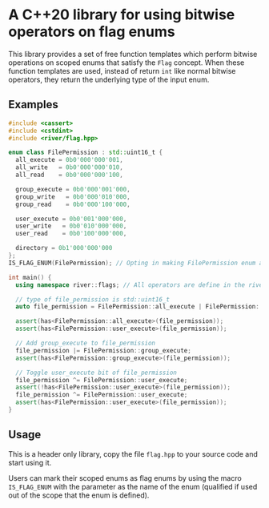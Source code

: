 # A C++20 library for using bitwise operators on flag enums

This library provides a set of free function templates which perform bitwise operations on scoped enums that satisfy the `Flag` concept. When these function templates are used, instead of return `int` like normal bitwise operators, they return the underlying type of the input enum.

## Examples

```cpp
#include <cassert>
#include <cstdint>
#include <river/flag.hpp>

enum class FilePermission : std::uint16_t {
  all_execute = 0b0'000'000'001,
  all_write   = 0b0'000'000'010,
  all_read    = 0b0'000'000'100,

  group_execute = 0b0'000'001'000,
  group_write   = 0b0'000'010'000,
  group_read    = 0b0'000'100'000,

  user_execute = 0b0'001'000'000,
  user_write   = 0b0'010'000'000,
  user_read    = 0b0'100'000'000,

  directory = 0b1'000'000'000
};
IS_FLAG_ENUM(FilePermission); // Opting in making FilePermission enum as a flag enum

int main() {
  using namespace river::flags; // All operators are define in the river namespace

  // type of file_permission is std::uint16_t
  auto file_permission = FilePermission::all_execute | FilePermission::user_execute;

  assert(has<FilePermission::all_execute>(file_permission));
  assert(has<FilePermission::user_execute>(file_permission));

  // Add group_execute to file_permission
  file_permission |= FilePermission::group_execute;
  assert(has<FilePermission::group_execute>(file_permission));

  // Toggle user_execute bit of file_permission
  file_permission ^= FilePermission::user_execute;
  assert(!has<FilePermission::user_execute>(file_permission));
  file_permission ^= FilePermission::user_execute;
  assert(has<FilePermission::user_execute>(file_permission));
}
```

## Usage
This is a header only library, copy the file `flag.hpp` to your source code and start using it.

Users can mark their scoped enums as flag enums by using the macro `IS_FLAG_ENUM` with the
 parameter as the name of the enum (qualified if used out of the scope that the enum is defined).
